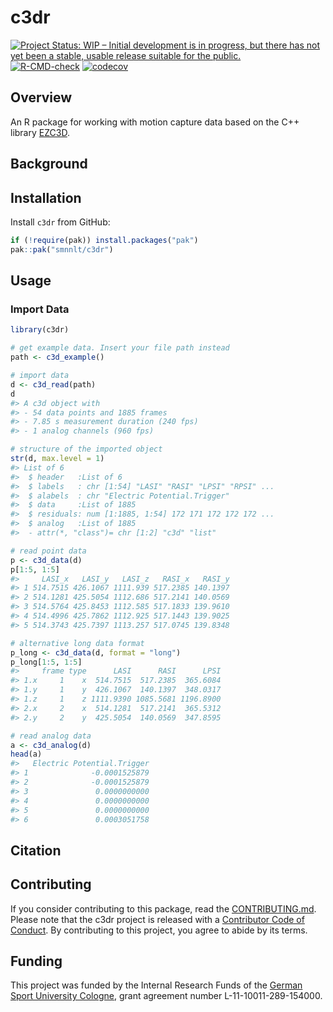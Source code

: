 # c3dr

<!-- README.md is generated from README.qmd. Please edit that file -->
<!-- badges: start -->

[![Project Status: WIP – Initial development is in progress, but there
has not yet been a stable, usable release suitable for the
public.](https://www.repostatus.org/badges/latest/wip.svg)](https://www.repostatus.org/#wip)
[![R-CMD-check](https://github.com/smnnlt/c3dr/actions/workflows/R-CMD-check.yaml/badge.svg)](https://github.com/smnnlt/c3dr/actions/workflows/R-CMD-check.yaml)
[![codecov](https://codecov.io/gh/smnnlt/c3dr/graph/badge.svg?token=BTRQJ0A831)](https://codecov.io/gh/smnnlt/c3dr)

<!-- badges: end -->

## Overview

An R package for working with motion capture data based on the C++
library [EZC3D](https://github.com/pyomeca/ezc3d).

## Background

## Installation

Install `c3dr` from GitHub:

``` r
if (!require(pak)) install.packages("pak")
pak::pak("smnnlt/c3dr")
```

## Usage

### Import Data

``` r
library(c3dr)

# get example data. Insert your file path instead
path <- c3d_example() 

# import data
d <- c3d_read(path)
d
#> A c3d object with
#> - 54 data points and 1885 frames
#> - 7.85 s measurement duration (240 fps)
#> - 1 analog channels (960 fps)

# structure of the imported object
str(d, max.level = 1)
#> List of 6
#>  $ header   :List of 6
#>  $ labels   : chr [1:54] "LASI" "RASI" "LPSI" "RPSI" ...
#>  $ alabels  : chr "Electric Potential.Trigger"
#>  $ data     :List of 1885
#>  $ residuals: num [1:1885, 1:54] 172 171 172 172 172 ...
#>  $ analog   :List of 1885
#>  - attr(*, "class")= chr [1:2] "c3d" "list"

# read point data
p <- c3d_data(d)
p[1:5, 1:5]
#>     LASI_x   LASI_y   LASI_z   RASI_x   RASI_y
#> 1 514.7515 426.1067 1111.939 517.2385 140.1397
#> 2 514.1281 425.5054 1112.686 517.2141 140.0569
#> 3 514.5764 425.8453 1112.585 517.1833 139.9610
#> 4 514.4996 425.7862 1112.925 517.1443 139.9025
#> 5 514.3743 425.7397 1113.257 517.0745 139.8348

# alternative long data format
p_long <- c3d_data(d, format = "long")
p_long[1:5, 1:5]
#>     frame type      LASI      RASI      LPSI
#> 1.x     1    x  514.7515  517.2385  365.6084
#> 1.y     1    y  426.1067  140.1397  348.0317
#> 1.z     1    z 1111.9390 1085.5681 1196.8900
#> 2.x     2    x  514.1281  517.2141  365.5312
#> 2.y     2    y  425.5054  140.0569  347.8595

# read analog data
a <- c3d_analog(d)
head(a)
#>   Electric Potential.Trigger
#> 1              -0.0001525879
#> 2              -0.0001525879
#> 3               0.0000000000
#> 4               0.0000000000
#> 5               0.0000000000
#> 6               0.0003051758
```

## Citation

## Contributing

If you consider contributing to this package, read the
[CONTRIBUTING.md](https://github.com/smnnlt/c3dr/blob/main/.github/CONTRIBUTING.md).
Please note that the c3dr project is released with a [Contributor Code
of
Conduct](https://github.com/smnnlt/c3dr/blob/main/CODE_OF_CONDUCT.md).
By contributing to this project, you agree to abide by its terms.

## Funding

This project was funded by the Internal Research Funds of the [German
Sport University Cologne](https://www.dshs-koeln.de/english/), grant
agreement number L-11-10011-289-154000.
